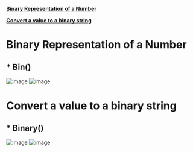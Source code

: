 **[Binary Representation of a Number](#a1)**

**[Convert a value to a binary string](#a2)**


#
#
#
#
#
#
#
#
#
#
#
#
#
#
#
#
#
#
#
#
#





<a id="a1"></a>
# Binary Representation of a Number
## * Bin()
![image](https://user-images.githubusercontent.com/60442877/212742677-5f928e5a-b77d-4001-8810-b5aa4bd92af1.png)
![image](https://user-images.githubusercontent.com/60442877/212742702-3d1fb27a-35ed-4b6c-ace0-fae60e21cdc0.png)

<a id="a2"></a>
# Convert a value to a binary string
## * Binary()
![image](https://user-images.githubusercontent.com/60442877/212743470-74256715-94c4-49e4-8d9e-fe93e31ba1fa.png)
![image](https://user-images.githubusercontent.com/60442877/212743532-2980c433-d285-4fe8-9e04-1bb0c0b35eff.png)




